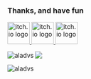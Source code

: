 ### Thanks, and have fun

<a href="https://aladvs.itch.io">
  <img style="padding=50px" src="https://static.itch.io/images/app-icon.svg" alt="itch.io logo" width="50" height="50">
</a>
<a href="https://discord.com/users/440348695817486345">
  <img style="padding=50px" src="https://store.steampowered.com/favicon.ico" alt="itch.io logo" width="50" height="50">
</a>
<a href="https://discord.com/users/440348695817486345">
  <img style="padding=50px" src="https://assets-global.website-files.com/6257adef93867e50d84d30e2/636e0a69f118df70ad7828d4_icon_clyde_blurple_RGB.svg" alt="itch.io logo" width="50" height="50">
</a>


<p><img align="left" src="https://github-readme-stats.vercel.app/api/top-langs?username=aladvs&show_icons=true&locale=en&layout=compact&langs_count=8&theme=transparent" alt="aladvs" /></p>
<!--<p>&nbsp;<img align="center" src="https://github-readme-stats.vercel.app/api?username=aladvs&count_private=true&show_icons=true&locale=en&theme=transparent" alt="aladvs" /></p> -->
<p><img align="center" src="https://streak-stats.demolab.com?user=aladvs&theme=transparent" /></p>

<p align="left"> <img src="https://komarev.com/ghpvc/?username=aladvs&label=Profile%20views&color=0e75b6&style=flat" alt="aladvs" /> </p>

<!--[![trophy](https://github-profile-trophy.vercel.app/?username=aladvs)](https://github.com/ryo-ma/github-profile-trophy)
<!--<p><img align="center" src="https://github-readme-stats.vercel.app/api?username=aladvs&count_private=true"/></p>
**aladvs/aladvs** is a ✨ _special_ ✨ repository because its `README.md` (this file) appears on your GitHub profile.

Here are some ideas to get you started:

- 🔭 I’m currently working on ...
- 🌱 I’m currently learning ...
- 👯 I’m looking to collaborate on ...
- 🤔 I’m looking for help with ...
- 💬 Ask me about ...
- 📫 How to reach me: ...
- 😄 Pronouns: ...
- ⚡ Fun fact: ...
-->
